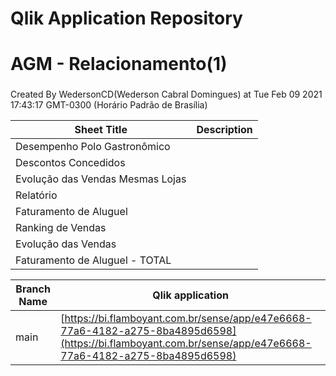 # Qlik Application Repository 
# AGM - Relacionamento(1)
### 
Created By WedersonCD(Wederson Cabral Domingues) at Tue Feb 09 2021 17:43:17 GMT-0300 (Horário Padrão de Brasília)




Sheet Title | Description
------------ | -------------
Desempenho Polo Gastronômico|
Descontos Concedidos|
Evolução das Vendas Mesmas Lojas|
Relatório|
Faturamento de Aluguel|
Ranking de Vendas|
Evolução das Vendas|
Faturamento de Aluguel - TOTAL|



Branch Name|Qlik application
---|---
main|[https://bi.flamboyant.com.br/sense/app/e47e6668-77a6-4182-a275-8ba4895d6598](https://bi.flamboyant.com.br/sense/app/e47e6668-77a6-4182-a275-8ba4895d6598)